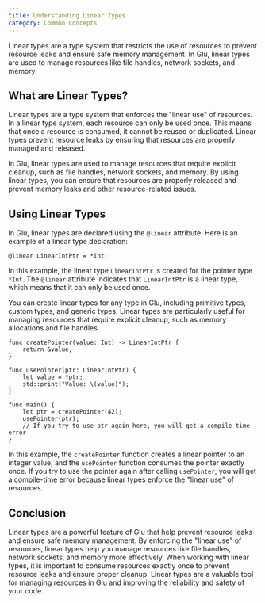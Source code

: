```yaml
---
title: Understanding Linear Types
category: Common Concepts
---
```


Linear types are a type system that restricts the use of resources to prevent resource leaks and ensure safe memory management. In Glu, linear types are used to manage resources like file handles, network sockets, and memory.

## What are Linear Types?

Linear types are a type system that enforces the "linear use" of resources. In a linear type system, each resource can only be used once. This means that once a resource is consumed, it cannot be reused or duplicated. Linear types prevent resource leaks by ensuring that resources are properly managed and released.

In Glu, linear types are used to manage resources that require explicit cleanup, such as file handles, network sockets, and memory. By using linear types, you can ensure that resources are properly released and prevent memory leaks and other resource-related issues.

## Using Linear Types

In Glu, linear types are declared using the `@linear` attribute. Here is an example of a linear type declaration:

```glu
@linear LinearIntPtr = *Int;
```

In this example, the linear type `LinearIntPtr` is created for the pointer type `*Int`. The `@linear` attribute indicates that `LinearIntPtr` is a linear type, which means that it can only be used once.

You can create linear types for any type in Glu, including primitive types, custom types, and generic types. Linear types are particularly useful for managing resources that require explicit cleanup, such as memory allocations and file handles.

```glu
func createPointer(value: Int) -> LinearIntPtr {
    return &value;
}

func usePointer(ptr: LinearIntPtr) {
    let value = *ptr;
    std::print("Value: \(value)");
}

func main() {
    let ptr = createPointer(42);
    usePointer(ptr);
    // If you try to use ptr again here, you will get a compile-time error
}
```

In this example, the `createPointer` function creates a linear pointer to an integer value, and the `usePointer` function consumes the pointer exactly once. If you try to use the pointer again after calling `usePointer`, you will get a compile-time error because linear types enforce the "linear use" of resources.

## Conclusion

Linear types are a powerful feature of Glu that help prevent resource leaks and ensure safe memory management. By enforcing the "linear use" of resources, linear types help you manage resources like file handles, network sockets, and memory more effectively. When working with linear types, it is important to consume resources exactly once to prevent resource leaks and ensure proper cleanup. Linear types are a valuable tool for managing resources in Glu and improving the reliability and safety of your code.
